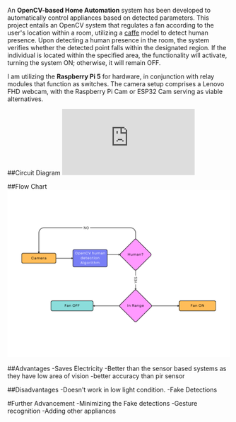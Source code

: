An **OpenCV-based Home Automation** system has been developed to automatically control appliances based on detected parameters. This project entails an OpenCV system that regulates a fan according to the user's location within a room, utilizing a [caffe](https://github.com/BVLC/caffe) model to detect human presence.
Upon detecting a human presence in the room, the system verifies whether the detected point falls within the designated region. If the individual is located within the specified area, the functionality will activate, turning the system ON; otherwise, it will remain OFF.

I am utilizing the **Raspberry Pi 5** for hardware, in conjunction with relay modules that function as switches. The camera setup comprises a Lenovo FHD webcam, with the Raspberry Pi Cam or ESP32 Cam serving as viable alternatives.

##Circuit Diagram
![ckt diagram](https://github.com/aman-kumar3032002/HomeAuto/blob/main/HomeAuto_ckt_diag.pdf)

##Flow Chart 
![Flow chart](https://github.com/aman-kumar3032002/HomeAuto/blob/main/flow_chart.png)

##Advantages
-Saves Electricity
-Better than the sensor based systems as they have low area of vision
-better accuracy than pir sensor

##Disadvantages
-Doesn't work in low light condition.
-Fake Detections

#Further Advancement
-Minimizing the Fake detections
-Gesture recognition
-Adding other appliances
